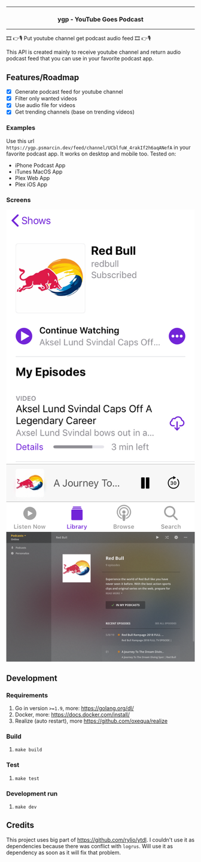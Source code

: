 <hr>
<h3 align="center">ygp - YouTube Goes Podcast</h3>
<hr>

🎞 👉🎙 Put youtube channel get podcast audio feed 🎞 👉🎙

This API is created mainly to receive youtube channel and return audio podcast feed that you can use in your favorite podcast app.

## Features/Roadmap
* [x] Generate podcast feed for youtube channel
* [x] Filter only wanted videos
* [x] Use audio file for videos
* [x] Get trending channels (base on trending videos)

### Examples
Use this url `https://ygp.psmarcin.dev/feed/channel/UCblfuW_4rakIf2h6aqANefA` in your favorite podcast app. It works on desktop and mobile too. Tested on:
* iPhone Podcast App
* iTunes MacOS App
* Plex Web App
* Plex iOS App

### Screens
![iPhone Podcast App](assets/iphone-podcast-app.png "iPhone Podcast App")
![Plex Web App](assets/plex-app.png "Plex Web App")

## Development

### Requirements
1. Go in version `>=1.9`, more: https://golang.org/dl/
1. Docker, more: https://docs.docker.com/install/
1. Realize (auto restart), more https://github.com/oxequa/realize

### Build
1. `make build`

### Test
1. `make test`

### Development run
1. `make dev`

## Credits
This project uses big part of https://github.com/rylio/ytdl. I couldn't use it as dependencies because there was conflict with `logrus`. Will use it as dependency as soon as it will fix that problem.
